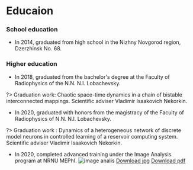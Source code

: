

# Educaion

### School education
*  In 2014, graduated from high school in the Nizhny Novgorod region, Dzerzhinsk No. 68.

### Higher education 

* In 2018, graduated from the bachelor's degree at the Faculty of Radiophysics of the N.N. N.I. Lobachevsky. 

?> Graduation work: Chaotic space-time dynamics in a chain of bistable interconnected mappings. Scientific adviser Vladimir Isaakovich Nekorkin.

* In 2020, graduated with honors from the magistracy of the Faculty of Radiophysics of N.N. N.I. Lobachevsky.

?> Graduation work : Dynamics of a heterogeneous network of discrete model neurons in controlled learning of a reservoir computing system. Scientific adviser Vladimir Isaakovich Nekorkin.

* In 2020, completed advanced training under the Image Analysis program at NRNU MEPhI.
![image analis](__media/image_analysis.jpg)
[Download jpg](https://drive.google.com/file/d/1Uj-esu6jV8BclNQhRart-tdm6075n7TY/view?usp=sharing)
[Download pdf](https://drive.google.com/file/d/10cS4wfenF9mVqQXVwwGdIz13_VPrN1r3/view?usp=sharing)
